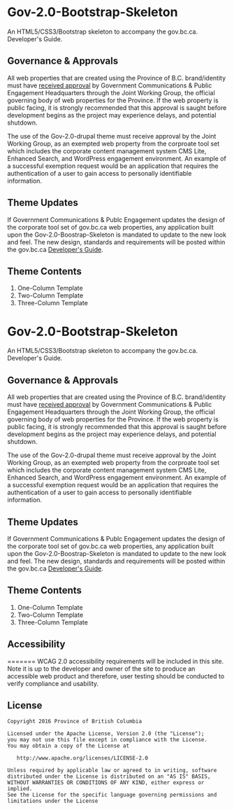 # Gov-2.0-Bootstrap-Skeleton
An HTML5/CSS3/Bootstrap skeleton to accompany the gov.bc.ca. Developer's Guide.

## Governance & Approvals   
All web properties that are created using the Province of B.C. brand/identity must have [received approval](http://www2.gov.bc.ca/gov/content/about-gov-bc-ca/web-presence/web-property-governance) by Government Communications & Public Engagement Headquarters through the Joint Working Group, the official governing body of web properties for the Province.  If the web property is public facing, it is strongly recommended that this approval is saught before development begins as the project may experience delays, and potential shutdown.  

The use of the Gov-2.0-drupal theme must receive approval by the Joint Working Group, as an exempted web property from the corproate tool set which includes the corporate content management system CMS Lite, Enhanced Search, and WordPress engagement environment.  An example of a successful exemption request would be an application that requires the authentication of a user to gain access to personally identifiable information.  

## Theme Updates
If Government Communications & Publc Engagement updates the design of the corporate tool set of gov.bc.ca web properties, any application built upon the Gov-2.0-Boostrap-Skeleton is mandated to update to the new look and feel.  The new design, standards and requirements will be posted within the gov.bc.ca [Developer's Guide](http://www2.gov.bc.ca/gov/content/about-gov-bc-ca/web-presence/developers-guide).

## Theme Contents
1. One-Column Template
2. Two-Column Template
3. Three-Column Template

# Gov-2.0-Bootstrap-Skeleton
An HTML5/CSS3/Bootstrap skeleton to accompany the gov.bc.ca. Developer's Guide.

## Governance & Approvals   
All web properties that are created using the Province of B.C. brand/identity must have [received approval](http://www2.gov.bc.ca/gov/content/about-gov-bc-ca/web-presence/web-property-governance) by Government Communications & Public Engagement Headquarters through the Joint Working Group, the official governing body of web properties for the Province.  If the web property is public facing, it is strongly recommended that this approval is saught before development begins as the project may experience delays, and potential shutdown.  

The use of the Gov-2.0-drupal theme must receive approval by the Joint Working Group, as an exempted web property from the corproate tool set which includes the corporate content management system CMS Lite, Enhanced Search, and WordPress engagement environment.  An example of a successful exemption request would be an application that requires the authentication of a user to gain access to personally identifiable information.  

## Theme Updates
If Government Communications & Publc Engagement updates the design of the corporate tool set of gov.bc.ca web properties, any application built upon the Gov-2.0-Boostrap-Skeleton is mandated to update to the new look and feel.  The new design, standards and requirements will be posted within the gov.bc.ca [Developer's Guide](http://www2.gov.bc.ca/gov/content/about-gov-bc-ca/web-presence/developers-guide).

## Theme Contents
1. One-Column Template
2. Two-Column Template
3. Three-Column Template

## Accessibility
=======
WCAG 2.0 accessibility requirements will be included in this site. Note it is up to the developer and owner of the site to produce an accessible web product and therefore, user testing should be conducted to verify compliance and usability.

## License

    Copyright 2016 Province of British Columbia

    Licensed under the Apache License, Version 2.0 (the "License");
    you may not use this file except in compliance with the License.
    You may obtain a copy of the License at 

       http://www.apache.org/licenses/LICENSE-2.0

    Unless required by applicable law or agreed to in writing, software
    distributed under the License is distributed on an "AS IS" BASIS,
    WITHOUT WARRANTIES OR CONDITIONS OF ANY KIND, either express or implied.
    See the License for the specific language governing permissions and
    limitations under the License
